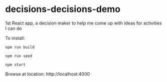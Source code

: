 # decisions-decisions-demo

1st React app, a decision maker to help me come up with ideas for activities I can do

To install:

`npm run build`

`npm run seed`

`npm start`

Browse at location: http://localhost:4000
